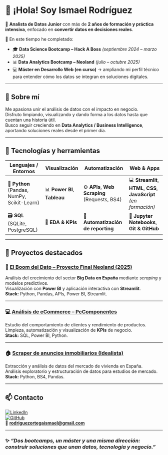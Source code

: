 # 👋 ¡Hola! Soy **Ismael Rodríguez**

🎯 **Analista de Datos Junior** con más de **2 años de formación y práctica intensiva**, enfocado en **convertir datos en decisiones reales**.

🚀 En este tiempo he completado:
- 🎓 **Data Science Bootcamp – Hack A Boss** *(septiembre 2024 – marzo 2025)*
- 📊 **Data Analytics Bootcamp – Neoland** *(julio – octubre 2025)*
- 💻 **Máster en Desarrollo Web (en curso)** → ampliando mi perfil técnico para entender cómo los datos se integran en soluciones digitales.

---

## 🧠 Sobre mí

Me apasiona unir el análisis de datos con el impacto en negocio.  
Disfruto limpiando, visualizando y dando forma a los datos hasta que cuentan una historia útil.  
Busco seguir creciendo en **Data Analytics / Business Intelligence**, aportando soluciones reales desde el primer día.

---

## 🧰 Tecnologías y herramientas

| Lenguajes / Entornos | Visualización | Automatización | Web & Apps |
|-----------------------|---------------|----------------|-------------|
| 🐍 **Python** (Pandas, NumPy, Scikit-Learn) | 📊 **Power BI**, **Tableau** | ⚙️ **APIs**, **Web Scraping** (Requests, BS4) | 💻 **Streamlit**, **HTML**, **CSS**, **JavaScript** *(en formación)* |
| 🗃️ **SQL** (SQLite, PostgreSQL) | 🧠 **EDA & KPIs** | 🔁 **Automatización de reporting** | 📔 **Jupyter Notebooks**, **Git & GitHub** |

---

## 🚀 Proyectos destacados

### 🧠 [**El Boom del Dato – Proyecto Final Neoland (2025)**](https://github.com/ismaelz001/ProyectoFinalNeoland)
Análisis del crecimiento del sector **Big Data en España** mediante *scraping* y modelos predictivos.  
Visualización con **Power BI** y aplicación interactiva con **Streamlit**.  
**Stack:** Python, Pandas, APIs, Power BI, Streamlit.

---

### 💻 [**Análisis de eCommerce – PcComponentes**](https://github.com/ismaelz001/Proyecto-Final-Bootcamp)
Estudio del comportamiento de clientes y rendimiento de productos.  
Limpieza, automatización y visualización de **KPIs** de negocio.  
**Stack:** SQL, Power BI, Python.

---

### 🏠 [**Scraper de anuncios inmobiliarios (Idealista)**](https://github.com/ismaelz001/Particulares_Scraper)
Extracción y análisis de datos del mercado de vivienda en España.  
Análisis exploratorio y estructuración de datos para estudios de mercado.  
**Stack:** Python, BS4, Pandas.

---

## 📫 Contacto

[![LinkedIn](https://img.shields.io/badge/LinkedIn-Ismael%20Rodríguez-blue?logo=linkedin&style=flat-square)](https://www.linkedin.com/in/ismael-rodriguez-b6155165/)  
[![GitHub](https://img.shields.io/badge/GitHub-@ismaelz001-black?logo=github&style=flat-square)](https://github.com/ismaelz001)  
📧 **rodriguezortegaismael@gmail.com**

---

### ✨ *“Dos bootcamps, un máster y una misma dirección: construir soluciones que unan datos, tecnología y negocio.”*
